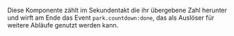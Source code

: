 Diese Komponente zählt im Sekundentakt die ihr übergebene Zahl herunter und wirft am Ende das Event `park.countdown:done`, das als Auslöser für weitere Abläufe genutzt werden kann.